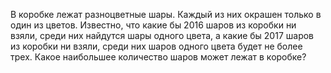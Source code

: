 В коробке лежат разноцветные шары. Каждый из них окрашен только в один из цветов. Известно, что какие бы 2016 шаров из коробки ни взяли, среди них найдутся шары одного цвета, а какие бы 2017 шаров из коробки ни взяли, среди них шаров одного цвета будет не более трех. Какое наибольшее количество шаров может лежат в коробке?